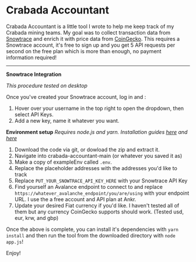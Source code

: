 # Crabada Accountant
Crabada Accountant is a little tool I wrote to help me keep track of my Crabada mining teams. My goal was to collect transaction data from [Snowtrace](https://snowtrace.io) and enrich it with price data from [CoinGecko](https://coingecko.com). This requires a Snowtrace account, it's free to sign up and you get 5 API requests per second on the free plan which is more than enough, no payment information required! 

****


**Snowtrace Integration**

*This procedure tested on desktop*

Once you've created your Snowtrace account, log in and :
1. Hover over your username in the top right to open the dropdown, then select API Keys. 
2. Add a new key, name it whatever you want. 

**Environment setup**
*Requires node.js and yarn. Installation guides [here](https://nodejs.dev/learn/how-to-install-nodejs) and [here](https://classic.yarnpkg.com/en/docs/install)*
1. Download the code via git, or dowload the zip and extract it. 
2. Navigate into crabada-accountant-main (or whatever you saved it as) 
3. Make a copy of exampleEnv called `.env`.
4. Replace the placeholder addresses with the addresses you'd like to track
5. Replace `PUT_YOUR_SNOWTRACE_API_KEY_HERE` with your Snowtrace API Key
6. Find yourself an Avalance endpoint to connect to and replace `https://whatever_avalanche_endpoint/you/are/using` with your endpoint URL. I use the a free account and API plan at Ankr. 
7. Update your desired Fiat currency if you'd like. I haven't tested all of them but any currency CoinGecko supports should work. (Tested usd, eur, krw, and gbp) 

Once the above is complete, you can install it's dependencies with `yarn install` and then run the tool from the downloaded directory with `node app.js`!

Enjoy! 